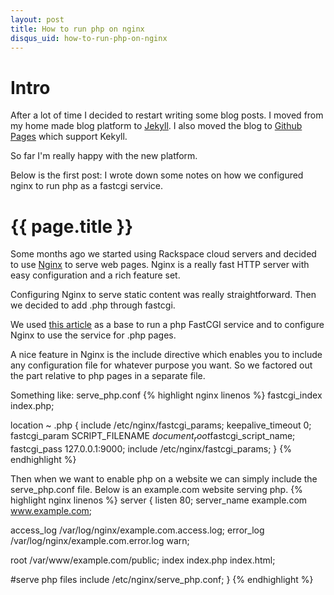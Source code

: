 ```yaml
---
layout: post
title: How to run php on nginx
disqus_uid: how-to-run-php-on-nginx
---
```

Intro
================
After a lot of time I decided to restart writing some blog posts. 
I moved from my home made blog platform to [Jekyll](https://github.com/mojombo/jekyll).
I also moved the blog to [Github Pages](https://pages.github.com/) which support Kekyll.

So far I'm really happy with the new platform.

Below is the first post: I wrote down some notes on how we configured nginx to run php as a fastcgi service.

{{ page.title }}
================
Some months ago we started using Rackspace cloud servers and decided to use [Nginx](http://wiki.nginx.org/) to serve web pages.
Nginx is a really fast HTTP server with easy configuration and a rich feature set. 

Configuring Nginx to serve static content was really straightforward. Then we decided to add .php through fastcgi.

We used [this article](http://tomasz.sterna.tv/2009/04/php-fastcgi-with-nginx-on-ubuntu/) as a base to run a php FastCGI service and to configure Nginx to use the service for .php pages.

A nice feature in Nginx is the include directive which enables you to include any configuration file for whatever purpose you want. So we factored out the part relative to php pages in a separate file. 

Something like: serve_php.conf
{% highlight nginx linenos %}
fastcgi_index   index.php;

location ~ \.php {
  include /etc/nginx/fastcgi_params;
  keepalive_timeout 0;
  fastcgi_param   SCRIPT_FILENAME  $document_root$fastcgi_script_name;
  fastcgi_pass    127.0.0.1:9000;
  include        /etc/nginx/fastcgi_params;
}
{% endhighlight %}

Then when we want to enable php on a website we can simply include the serve_php.conf file.
Below is an example.com website serving php.
{% highlight nginx linenos %}
server {
  listen   80;
  server_name  example.com  www.example.com;

  access_log  /var/log/nginx/example.com.access.log;
  error_log   /var/log/nginx/example.com.error.log warn;

  root        /var/www/example.com/public;
  index       index.php index.html;

  #serve php files
  include /etc/nginx/serve_php.conf;
}
{% endhighlight %}

